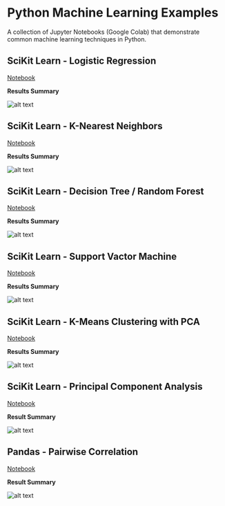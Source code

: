 # Python Machine Learning Examples

A collection of Jupyter Notebooks (Google Colab) that demonstrate common machine learning techniques in Python.

## SciKit Learn - Logistic Regression

[Notebook](SciKit_Learn_Logistic_Regression_Demo.ipynb)

**Results Summary**

![alt text](<images/logistic regression confusion matrix.png>)

## SciKit Learn - K-Nearest Neighbors

[Notebook](SciKit_Learn_K_Nearest_Neighbors_Demo.ipynb)

**Results Summary**

![alt text](<images/k-nearest neighbors explore k.png>)

## SciKit Learn - Decision Tree / Random Forest

[Notebook](SciKit_Learn_Decision_Trees.ipynb)

**Results Summary**

![alt text](<images/random forest confusion matrix.png>)

## SciKit Learn - Support Vactor Machine

[Notebook](SciKit_Learn_Support_Vector_Machine.ipynb)

**Results Summary**

![alt text](<images/vehicle acceptability confusion matrix.png>)

## SciKit Learn - K-Means Clustering with PCA

[Notebook](SciKit_Learn_K_Means_Clustering.ipynb)

**Results Summary**

![alt text](<images/kmeans cluster of PCA.png>)

## SciKit Learn - Principal Component Analysis

[Notebook](SciKit_Learn_Principal_Component_Analysis.ipynb)

**Result Summary**

![alt text](<images/3d PCA.png>)

## Pandas - Pairwise Correlation

[Notebook](Pandas_Pairwise_Correlation.ipynb)

**Result Summary**

![alt text](<images/pandas pairwise correlation.png>)
